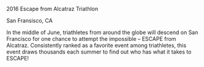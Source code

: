 

2016 Escape from Alcatraz Triathlon

San Fransisco, CA

In the middle of June, triathletes from around the globe will descend on San Francisco for one chance to attempt the impossible – ESCAPE from Alcatraz. Consistently ranked as a favorite event among triathletes, this event draws thousands each summer to find out who has what it takes to ESCAPE!